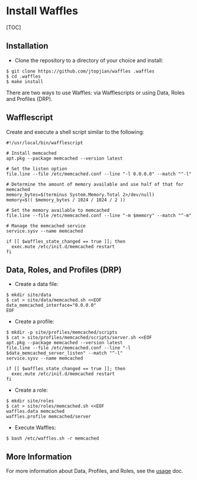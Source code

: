 # Install Waffles

[TOC]

## Installation

* Clone the repository to a directory of your choice and install:

```shell
$ git clone https://github.com/jtopjian/waffles .waffles
$ cd .waffles
$ make install
```

There are two ways to use Waffles: via Wafflescripts or using Data, Roles and Profiles (DRP).

## Wafflescript

Create and execute a shell script similar to the following:

```shell
#!/usr/local/bin/wafflescript

# Install memcached
apt.pkg --package memcached --version latest

# Set the listen option
file.line --file /etc/memcached.conf --line "-l 0.0.0.0" --match "^-l"

# Determine the amount of memory available and use half of that for memcached
memory_bytes=$(terminus System.Memory.Total 2>/dev/null)
memory=$(( $memory_bytes / 1024 / 1024 / 2 ))

# Set the memory available to memcached
file.line --file /etc/memcached.conf --line "-m $memory" --match "^-m"

# Manage the memcached service
service.sysv --name memcached

if [[ $waffles_state_changed == true ]]; then
  exec.mute /etc/init.d/memcached restart
fi
```

## Data, Roles, and Profiles (DRP)

* Create a data file:

```shell
$ mkdir site/data
$ cat > site/data/memcached.sh <<EOF
data_memcached_interface="0.0.0.0"
EOF
```

* Create a profile:

```shell
$ mkdir -p site/profiles/memcached/scripts
$ cat > site/profiles/memcached/scripts/server.sh <<EOF
apt.pkg --package memcached --version latest
file.line --file /etc/memcached.conf --line "-l $data_memcached_server_listen" --match "^-l"
service.sysv --name memcached

if [[ $waffles_state_changed == true ]]; then
  exec.mute /etc/init.d/memcached restart
fi
```

* Create a role:

```shell
$ mkdir site/roles
$ cat > site/roles/memcached.sh <<EOF
waffles.data memcached
waffles.profile memcached/server
```

* Execute Waffles:

```shell
$ bash /etc/waffles.sh -r memcached
```

## More Information

For more information about Data, Profiles, and Roles, see the [usage](/usage) doc.
